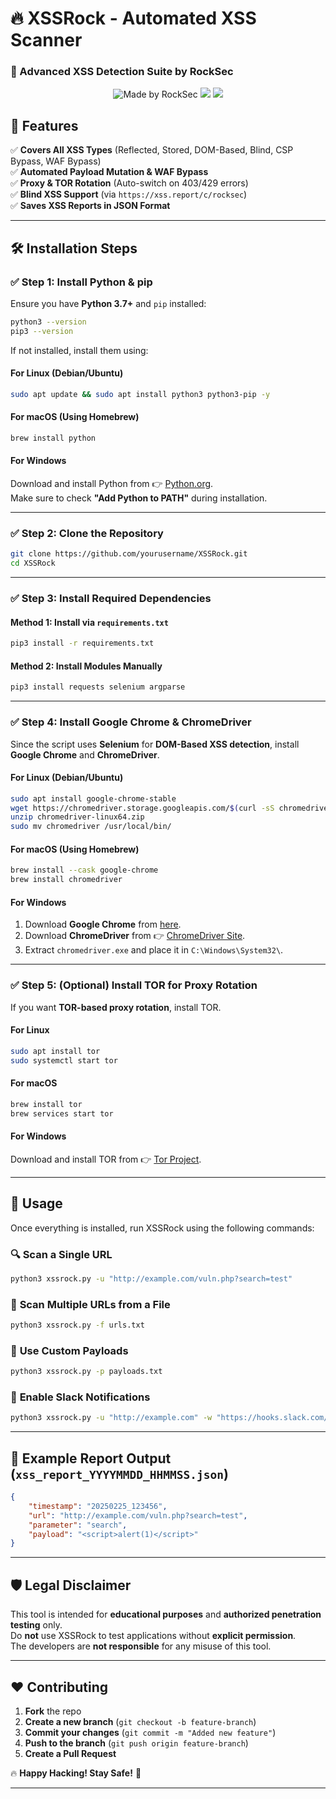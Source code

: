 # 🔥 XSSRock - Automated XSS Scanner  
### 🚀 Advanced XSS Detection Suite by RockSec  

<p align="center">
    <img src="https://img.shields.io/badge/Made%20by-RockSec-blue.svg" alt="Made by RockSec">
    <img src="https://img.shields.io/badge/Language-Python%203.7%2B-blue.svg">
    <img src="https://img.shields.io/badge/Status-Active-green.svg">
</p>

## 🚀 Features  
✅ **Covers All XSS Types** (Reflected, Stored, DOM-Based, Blind, CSP Bypass, WAF Bypass)  
✅ **Automated Payload Mutation & WAF Bypass**  
✅ **Proxy & TOR Rotation** (Auto-switch on 403/429 errors)  
✅ **Blind XSS Support** (via `https://xss.report/c/rocksec`)  
✅ **Saves XSS Reports in JSON Format**  

---

## 🛠 **Installation Steps**  

### ✅ **Step 1: Install Python & pip**  
Ensure you have **Python 3.7+** and `pip` installed:  

```bash
python3 --version
pip3 --version
```

If not installed, install them using:  

#### **For Linux (Debian/Ubuntu)**  
```bash
sudo apt update && sudo apt install python3 python3-pip -y
```

#### **For macOS (Using Homebrew)**  
```bash
brew install python
```

#### **For Windows**  
Download and install Python from 👉 [Python.org](https://www.python.org/downloads/).  
Make sure to check **"Add Python to PATH"** during installation.

---

### ✅ **Step 2: Clone the Repository**
```bash
git clone https://github.com/yourusername/XSSRock.git
cd XSSRock
```

---

### ✅ **Step 3: Install Required Dependencies**  

#### **Method 1: Install via `requirements.txt`**
```bash
pip3 install -r requirements.txt
```

#### **Method 2: Install Modules Manually**
```bash
pip3 install requests selenium argparse
```

---

### ✅ **Step 4: Install Google Chrome & ChromeDriver**  
Since the script uses **Selenium** for **DOM-Based XSS detection**, install **Google Chrome** and **ChromeDriver**.

#### **For Linux (Debian/Ubuntu)**  
```bash
sudo apt install google-chrome-stable
wget https://chromedriver.storage.googleapis.com/$(curl -sS chromedriver.storage.googleapis.com/LATEST_RELEASE)/chromedriver-linux64.zip
unzip chromedriver-linux64.zip
sudo mv chromedriver /usr/local/bin/
```

#### **For macOS (Using Homebrew)**
```bash
brew install --cask google-chrome
brew install chromedriver
```

#### **For Windows**
1. Download **Google Chrome** from [here](https://www.google.com/chrome/).
2. Download **ChromeDriver** from 👉 [ChromeDriver Site](https://sites.google.com/chromium.org/driver/).
3. Extract `chromedriver.exe` and place it in `C:\Windows\System32\`.

---

### ✅ **Step 5: (Optional) Install TOR for Proxy Rotation**  
If you want **TOR-based proxy rotation**, install TOR.

#### **For Linux**  
```bash
sudo apt install tor
sudo systemctl start tor
```

#### **For macOS**  
```bash
brew install tor
brew services start tor
```

#### **For Windows**  
Download and install TOR from 👉 [Tor Project](https://www.torproject.org/download/).

---

## 🚀 **Usage**
Once everything is installed, run XSSRock using the following commands:

### 🔍 **Scan a Single URL**
```bash
python3 xssrock.py -u "http://example.com/vuln.php?search=test"
```

### 📜 **Scan Multiple URLs from a File**
```bash
python3 xssrock.py -f urls.txt
```

### 🎯 **Use Custom Payloads**
```bash
python3 xssrock.py -p payloads.txt
```

### 🔄 **Enable Slack Notifications**
```bash
python3 xssrock.py -u "http://example.com" -w "https://hooks.slack.com/services/YOUR/WEBHOOK/URL"
```

---

## 📄 **Example Report Output (`xss_report_YYYYMMDD_HHMMSS.json`)**
```json
{
    "timestamp": "20250225_123456",
    "url": "http://example.com/vuln.php?search=test",
    "parameter": "search",
    "payload": "<script>alert(1)</script>"
}
```

---

## 🛡 **Legal Disclaimer**
This tool is intended for **educational purposes** and **authorized penetration testing** only.  
Do **not** use XSSRock to test applications without **explicit permission**.  
The developers are **not responsible** for any misuse of this tool.  

---

## ❤️ **Contributing**
1. **Fork** the repo  
2. **Create a new branch** (`git checkout -b feature-branch`)  
3. **Commit your changes** (`git commit -m "Added new feature"`)  
4. **Push to the branch** (`git push origin feature-branch`)  
5. **Create a Pull Request**  



🔥 **Happy Hacking! Stay Safe!** 🚀  

---
